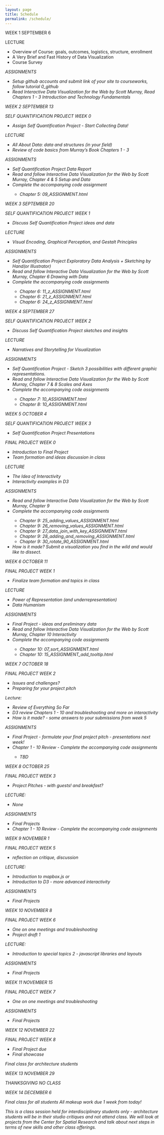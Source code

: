 ```yaml
---
layout: page
title: Schedule
permalink: /schedule/
---
```

<span id="rTitle">WEEK 1 SEPTEMBER 6</span>

LECTURE
- Overview of Course: goals, outcomes, logistics, structure, enrollment
- A Very Brief and Fast History of Data Visualization
- Course Survey


<i>ASSIGNMENTS
- <i>Setup github accounts and submit link of your site to courseworks, follow tutorial 0_github
- <i>Read Interactive Data Visualization for the Web by Scott Murray,  Read Chapters 1 - 3 Introduction and Technology Fundamentals

<span id="rTitle">WEEK 2 SEPTEMBER 13</span>

SELF QUANTIFICATION PROJECT WEEK 0
- Assign Self Quantification Project - Start Collecting Data!

LECTURE
- All About Data: data and structures (in your field)
- Review of code basics from Murray’s Book Chapters 1 - 3


<i>ASSIGNMENTS
- <i>Self Quantification Project Data Report
- <i>Read and follow Interactive Data Visualization for the Web by Scott Murray, Chapter 4 & 5 Setup and Data
- <i>Complete the accompanying code assignment
    - <i>Chapter 5:  09_ASSIGNMENT.html



<span id="rTitle">WEEK 3 SEPTEMBER 20</span>

SELF QUANTIFICATION PROJECT WEEK 1
- Discuss Self Quantification Project ideas and data

LECTURE
- Visual Encoding, Graphical Perception, and Gestalt Principles


<i>ASSIGNMENTS
- <i>Self Quantification Project Exploratory Data Analysis + Sketching by Hand(or Illustrator)
- <i>Read and follow Interactive Data Visualization for the Web by Scott Murray, Chapter 6 Drawing with Data
- <i>Complete the accompanying code assignments
    - <i>Chapter 6: 11_z_ASSIGNMENT.html
    - <i>Chapter 6: 21_z_ASSIGNMENT.html
    - <i>Chapter 6: 24_z_ASSIGNMENT.html


<span id="rTitle">WEEK 4 SEPTEMBER 27</span>

SELF QUANTIFICATION PROJECT WEEK 2
- Discuss Self Quantification Project sketches and insights

LECTURE
- Narratives and Storytelling for Visualization

<i>ASSIGNMENTS
- <i>Self Quantification Project - Sketch 3 possibilities with different graphic representations.
- <i>Read and follow Interactive Data Visualization for the Web by Scott Murray, Chapter 7 & 8 Scales and Axes
- <i>Complete the accompanying code assignments
    - <i>Chapter 7: 10_ASSIGNMENT.html
    - <i>Chapter 8: 10_ASSIGNMENT.html

    
<span id="rTitle">WEEK 5 OCTOBER 4</span>

SELF QUANTIFICATION PROJECT WEEK 3
- Self Quantification Project Presentations

FINAL PROJECT WEEK 0
- Introduction to Final Project
- Team formation and ideas discussion in class

LECTURE
- The Idea of Interactivity
- Interactivity examples in D3

<i>ASSIGNMENTS
- <i>Read and follow Interactive Data Visualization for the Web by Scott Murray, Chapter 9
- <i>Complete the accompanying code assignments
   - <i>Chapter 9: 25_adding_values_ASSIGNMENT.html
   - <i>Chapter 9: 26_removing_values_ASSIGNMENT.html
   - <i>Chapter 9: 27_data_join_with_key_ASSIGNMENT.html
   - <i>Chapter 9: 28_adding_and_removing_ASSIGNMENT.html
   - <i>Chapter 9: 30_rotate_90_ASSIGNMENT.html
- <i>How is it made? Submit a visualization you find in the wild and would like to dissect.
      

<span id="rTitle">WEEK 6 OCTOBER 11</span>

FINAL PROJECT WEEK 1
- Finalize team formation and topics in class

LECTURE
- Power of Representation (and underrepresentation)
- Data Humanism

<i>ASSIGNMENTS
- <i>Final Project - ideas and preliminary data
- <i>Read and follow Interactive Data Visualization for the Web by Scott Murray, Chapter 10 Interactivity
- <i>Complete the accompanying code assignments
    - <i>Chapter 10: 07_sort_ASSIGNMENT.html
    - <i>Chapter 10: 15_ASSIGNMENT_add_tooltip.html

<span id="rTitle">WEEK 7 OCTOBER 18</span>

FINAL PROJECT WEEK 2
- Issues and challenges?
- Preparing for your project pitch
   
Lecture:
- Review of Everything So Far
- D3 review Chapters 1 - 10 and troubleshooting and more on interactivity
- How is it made? - some answers to your submissions from week 5

<i>ASSIGNMENTS
- <i>Final Project - formulate your final project pitch - presentations next week!
- <i>Chapter 1 - 10 Review - Complete the accompanying code assignments
    - <i>TBD

<span id="rTitle">WEEK 8 OCTOBER 25</span>

FINAL PROJECT WEEK 3
- Project Pitches - with guests! and breakfast?

LECTURE:
- None

<i>ASSIGNMENTS
- <i>Final Projects
- <i>Chapter 1 - 10 Review - Complete the accompanying code assignments

<span id="rTitle">WEEK 9 NOVEMBER 1</span>

FINAL PROJECT WEEK 5
- reflection on critique, discussion

LECTURE:
- Introduction to mapbox.js or
- Introduction to D3 - more advanced interactivity

<i>ASSIGNMENTS
   - <i>Final Projects

<span id="rTitle">WEEK 10 NOVEMBER 8</span>

FINAL PROJECT WEEK 6
- One on one meetings and troubleshooting
- Project draft 1

LECTURE:
- Introduction to special topics 2 - javascript libraries and layouts

<i>ASSIGNMENTS
   - <i>Final Projects

<span id="rTitle">WEEK 11 NOVEMBER 15</span>

FINAL PROJECT WEEK 7
- One on one meetings and troubleshooting

<i>ASSIGNMENTS
   - <i>Final Projects

<span id="rTitle">WEEK 12 NOVEMBER 22</span>

FINAL PROJECT WEEK 8
- Final Project due
- Final showcase

<i>Final class for architecture students

<span id="rTitle">WEEK 13 NOVEMBER 29</span>

THANKSGIVING NO CLASS

<span id="rTitle">WEEK 14 DECEMBER 6</span>

<i>Final class for all students
<i>All makeup work due 1 week from today!
    
This is a class session held for interdisciplinary students only - architecture students will be in their studio critiques and not attend class. We will look at projects from the Center for Spatial Research and talk about next steps in terms of new skills and other class offerings.

